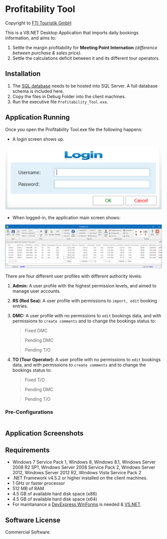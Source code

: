 # Profitability Tool
Copyright to [FTI Touristik GmbH](http://www.fti.de/)

This is a VB.NET Desktop Application that imports daily bookings information, and aims to:
1. Settle the margin profitability for **Meeting Point Internation** *(difference between purchase & sales price)*.
2. Settle the calculations deficit between it and its different tour operators.

## Installation
1. The [SQL database](https://github.com/walidzakaria/ProfitabilityTool/blob/master/Database%20Script.sql) needs to be hosted into SQL Server. A full database schema is included here.
2. Copy the files in Debug Folder into the client machines.
3. Run the executive file ```Profitability_Tool.exe```.

## Application Running

Once you open the Profitability Tool.exe file the following happens:

- A login screen shows up.

![Login](https://github.com/walidzakaria/ProfitabilityTool/blob/master/Screenshots/Login.png "Login Screen")

- When logged-in, the application main screen shows:

![Main Screen](https://github.com/walidzakaria/ProfitabilityTool/blob/master/Screenshots/Main.png "Main Screen")

There are four different user profiles with different authority levels:
1. **Admin:** A user profile with the highest permission levels, and aimed to manage user accounts.
2. **RS (Red Sea):** A user profile with permissions to ```import, edit``` booking entries.
3. **DMC:** A user profile with no permissions to ```edit``` bookings data, and with permissions to ```create comments``` and to change the bookings status to:

    > Fixed DMC 

    > Pending DMC

    > Pending T/O
4. **TO (Tour Operator):** A user profile with no permissions to ```edit``` bookings data, and with permissions to ```create comments``` and to change the bookings status to:

    > Fixed T/O

    > Pending DMC

    > Pending T/O

### Pre-Configurations
```

```

## Application Screenshots

## Requirements
- Windows 7 Service Pack 1, Windows 8, Windows 8.1, Windows Server 2008 R2 SP1, Windows Server 2008 Service Pack 2, Windows Server 2012, Windows Server 2012 R2, Windows Vista Service Pack 2
- .NET Framework v4.5.2 or higher installed on the client machines.
- 1 GHz or faster processor
- 512 MB of RAM
- 4.5 GB of available hard disk space (x86)
- 4.5 GB of available hard disk space (x64)
- For maintanance a [DevExpress WinForms](https://www.devexpress.com/products/net/controls/winforms/) is needed & [VS.NET](https://visualstudio.microsoft.com/vs/).

## Software License
Commercial Software.
